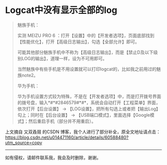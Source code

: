 # Logcat中没有显示全部的log

> 魅族手机： 
>
> 实测 MEIZU PRO 6 ：打开【设置】中的【开发者选项】，页面底部找到【性能优化】，打开【高级日志输出】，勾选【全部允许】即可。
>
> 可能其他部分魅族手机中不称为【高级日志输出】，而是【禁止D及以下级别LOG的输出】，道理一样，设为不可用即可。
>
> 当然魅族中有些手机是不用设置就可以打印logcat的，比如我之前用过的魅族note2。
>
>  
>
> 华为手机： 
>
> 华为手机设置方式较为特殊，不是在【开发者选项】中，而是打开拨号界面的拨号盘，输入\*#\*#2846579#\*#\*，系统会自动打开【工程菜单】界面，依次打开【后台设置】 -> 【LOG设置】，把所有勾选上或者把【输出Log】勾上；同时在【后台设置】 -> 【USB端口模式】，里面选择【Google模式】；然后重启手机（部分并不用重启）。

上文摘自 又双叒叕 的CSDN 博客，我个人进行了部分补全，原全文地址请点击：https://blog.csdn.net/u014471160/article/details/60588480?utm_source=copy

----

如有侵权，请邮件联系我，我会及时删除，谢谢。